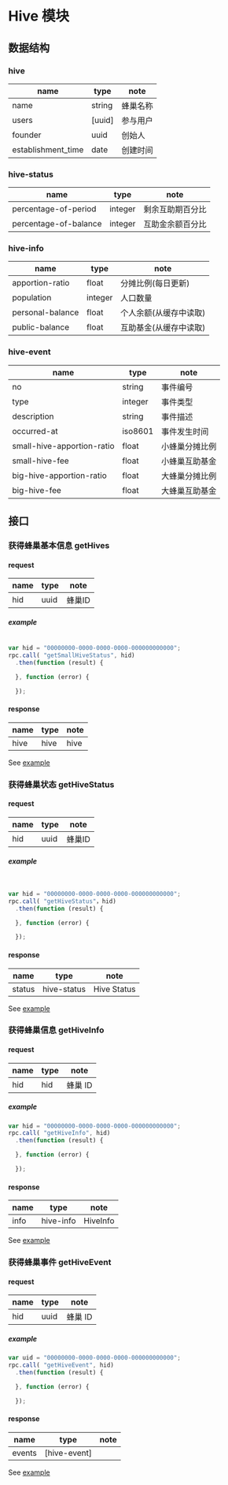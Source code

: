 # Hive 模块

## 数据结构

### hive

|name|type|note|
|----|----|----|
|name|string|蜂巢名称|
|users|[uuid]|参与用户|
|founder|uuid|创始人|
|establishment_time|date|创建时间|
### hive-status

|name|type|note|
|----|----|----|
|percentage-of-period|integer|剩余互助期百分比|
|percentage-of-balance|integer|互助金余额百分比|

### hive-info

|name|type|note|
|----|----|----|
|apportion-ratio|float|分摊比例(每日更新)|
|population|integer|人口数量|
|personal-balance|float|个人余额(从缓存中读取)|
|public-balance|float|互助基金(从缓存中读取)|

### hive-event

|name|type|note|
|----|----|----|
|no|string|事件编号|
|type|integer|事件类型|
|description|string|事件描述|
|occurred-at|iso8601|事件发生时间|
|small-hive-apportion-ratio|float|小蜂巢分摊比例|
|small-hive-fee|float|小蜂巢互助基金|
|big-hive-apportion-ratio|float|大蜂巢分摊比例|
|big-hive-fee|float|大蜂巢互助基金|

## 接口

### 获得蜂巢基本信息 getHives

#### request

|name|type|note|
|----|----|----|
|hid|uuid|蜂巢ID|

##### example

```javascript

var hid = "00000000-0000-0000-0000-000000000000";
rpc.call( "getSmallHiveStatus", hid)
  .then(function (result) {

  }, function (error) {

  });
```

#### response

|name|type|note|
|----|----|----|
|hive|hive|hive|

See [example](../data/hive/getSmallHiveStatus.json)

### 获得蜂巢状态 getHiveStatus

#### request

|name|type|note|
|----|----|----|
|hid|uuid|蜂巢ID|

##### example

```javascript


var hid = "00000000-0000-0000-0000-000000000000";
rpc.call( "getHiveStatus"，hid)
  .then(function (result) {

  }, function (error) {

  });
```

#### response

|name|type|note|
|----|----|----|
|status|hive-status|Hive Status|

See [example](../data/hive/getBigHiveStatus.json)




### 获得蜂巢信息 getHiveInfo

#### request

|name|type|note|
|----|----|----|
|hid|hid|蜂巢 ID|

##### example

```javascript
var hid = "00000000-0000-0000-0000-000000000000";
rpc.call( "getHiveInfo", hid)
  .then(function (result) {

  }, function (error) {

  });
```

#### response

|name|type|note|
|----|----|----|
|info|hive-info|HiveInfo|



See [example](../data/hive/getHiveInfo.json)






### 获得蜂巢事件 getHiveEvent

#### request

|name|type|note|
|----|----|----|
|hid|uuid|蜂巢 ID|

##### example

```javascript
var uid = "00000000-0000-0000-0000-000000000000";
rpc.call( "getHiveEvent", hid)
  .then(function (result) {

  }, function (error) {

  });
```

#### response

|name|type|note|
|----|----|----|
|events|[hive-event]||

See [example](../data/hive/getTransactionHistory.json)
